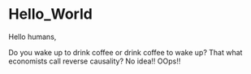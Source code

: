 # Hello_World
Hello humans,

Do you wake up to drink coffee or drink coffee to wake up? That what economists call reverse causality? No idea!! OOps!!

